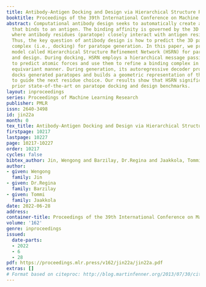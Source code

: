 ```yaml
---
title: Antibody-Antigen Docking and Design via Hierarchical Structure Refinement
booktitle: Proceedings of the 39th International Conference on Machine Learning
abstract: Computational antibody design seeks to automatically create an antibody
  that binds to an antigen. The binding affinity is governed by the 3D binding interface
  where antibody residues (paratope) closely interact with antigen residues (epitope).
  Thus, the key question of antibody design is how to predict the 3D paratope-epitope
  complex (i.e., docking) for paratope generation. In this paper, we propose a new
  model called Hierarchical Structure Refinement Network (HSRN) for paratope docking
  and design. During docking, HSRN employs a hierarchical message passing network
  to predict atomic forces and use them to refine a binding complex in an iterative,
  equivariant manner. During generation, its autoregressive decoder progressively
  docks generated paratopes and builds a geometric representation of the binding interface
  to guide the next residue choice. Our results show that HSRN significantly outperforms
  prior state-of-the-art on paratope docking and design benchmarks.
layout: inproceedings
series: Proceedings of Machine Learning Research
publisher: PMLR
issn: 2640-3498
id: jin22a
month: 0
tex_title: Antibody-Antigen Docking and Design via Hierarchical Structure Refinement
firstpage: 10217
lastpage: 10227
page: 10217-10227
order: 10217
cycles: false
bibtex_author: Jin, Wengong and Barzilay, Dr.Regina and Jaakkola, Tommi
author:
- given: Wengong
  family: Jin
- given: Dr.Regina
  family: Barzilay
- given: Tommi
  family: Jaakkola
date: 2022-06-28
address:
container-title: Proceedings of the 39th International Conference on Machine Learning
volume: '162'
genre: inproceedings
issued:
  date-parts:
  - 2022
  - 6
  - 28
pdf: https://proceedings.mlr.press/v162/jin22a/jin22a.pdf
extras: []
# Format based on citeproc: http://blog.martinfenner.org/2013/07/30/citeproc-yaml-for-bibliographies/
---
```

